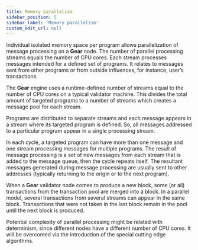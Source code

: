 ```yaml
---
title: Memory parallelism
sidebar_position: 5
sidebar_label: 'Memory parallelism'
custom_edit_url: null
---
```


Individual isolated memory space per program allows parallelization of message processing on a **Gear** node. The number of parallel processing streams equals the number of CPU cores. Each stream processes messages intended for a defined set of programs. It relates to messages sent from other programs or from outside influences, for instance, user’s transactions.

The **Gear** engine uses a runtime-defined number of streams equal to the number of CPU cores on a typical validator machine. This divides the total amount of targeted programs to a number of streams which creates a message pool for each stream.

Programs are distributed to separate streams and each message appears in a stream where its targeted program is defined. So, all messages addressed to a particular program appear in a single processing stream.

In each cycle, a targeted program can have more than one message and one stream processing messages for multiple programs. The result of message processing is a set of new messages from each stream that is added to the message queue, then the cycle repeats itself. The resultant messages generated during message processing are usually sent to other addresses (typically returning to the origin or to the next program).

When a **Gear** validator node comes to produce a new block, some (or all) transactions from the transaction pool are merged into a block. In a parallel model, several transactions from several streams can appear in the same block. Transactions that were not taken in the last block remain in the pool until the next block is produced.

Potential complexity of parallel processing might be related with determinism, since different nodes have a different number of CPU cores. It will be overcomed via the introduction of the special cutting edge algorithms.
